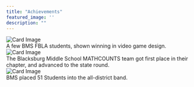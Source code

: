 ```yaml
---
title: "Achievements"
featured_image: ''
description: ""
---
```


<div class="card-container">
 <div class="card">
    <img src="https://resources.finalsite.net/images/f_auto,q_auto,t_image_size_6/v1689019814/mcpsorg/sgvky6zhwewlp1xskuik/MemberswithMedals.jpg" alt="Card Image">
    <div class="overlay-text">A few BMS FBLA students, shown winning in video game design.</div>
 </div>





 <div class="card">
     <img src="https://mathcounts.godmar.me/assets/images/mc-2025-team-win-small-ce539f3561932a383062c9f6488a7759.jpg" alt="Card Image">
     <div class="overlay-text">The Blacksburg Middle School MATHCOUNTS team got first place in their chapter, and advanced to the state round.</div>
 </div>





 <div class="card">
    <img src="https://encrypted-tbn0.gstatic.com/images?q=tbn:ANd9GcRlyyzfYsmUpPN8-thecXKBDHFAqPzcs1wiWQ&s" alt="Card Image">
    <div class="overlay-text">BMS placed 51 Students into the all-district band.</div>
 </div>
   </div>